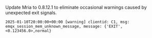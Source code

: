 Update Mria to 0.8.12.1 to eliminate occasional warnings caused by unexpected exit signals.
```
2025-01-10T20:00:00+00:00 [warning] clientid: C1, msg: emqx_session_mem_unknown_message, message: {'EXIT',<0.123456.0>,normal}
```
